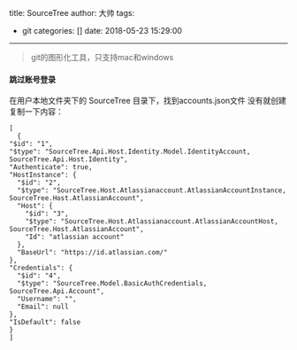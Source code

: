 title: SourceTree
author: 大帅
tags:
  - git
categories: []
date: 2018-05-23 15:29:00
---
> git的图形化工具，只支持mac和windows

#### 跳过账号登录
在用户本地文件夹下的 SourceTree 目录下，找到accounts.json文件 没有就创建复制一下内容：

	[
	  {
    "$id": "1",
    "$type": "SourceTree.Api.Host.Identity.Model.IdentityAccount, SourceTree.Api.Host.Identity",
    "Authenticate": true,
    "HostInstance": {
      "$id": "2",
      "$type": "SourceTree.Host.Atlassianaccount.AtlassianAccountInstance, SourceTree.Host.AtlassianAccount",
      "Host": {
        "$id": "3",
        "$type": "SourceTree.Host.Atlassianaccount.AtlassianAccountHost, SourceTree.Host.AtlassianAccount",
        "Id": "atlassian account"
      },
      "BaseUrl": "https://id.atlassian.com/"
    },
    "Credentials": {
      "$id": "4",
      "$type": "SourceTree.Model.BasicAuthCredentials, SourceTree.Api.Account",
      "Username": "",
      "Email": null
    },
    "IsDefault": false
  	}
	]